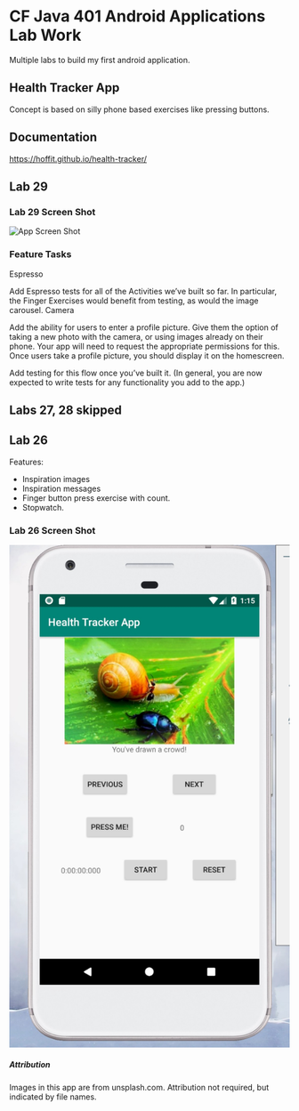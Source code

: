 # CF Java 401 Android Applications Lab Work
Multiple labs to build my first android application.

## Health Tracker App
Concept is based on silly phone based exercises like pressing buttons.

## Documentation
https://hoffit.github.io/health-tracker/

## Lab 29
### Lab 29 Screen Shot
![App Screen Shot](https://github.com/Hoffit/health-tracker/blob/master/screenshots/home_page2.jpg "Health Tracker App Home")

### Feature Tasks
Espresso

Add Espresso tests for all of the Activities we’ve built so far. In particular, the Finger Exercises would benefit from testing, as would the image carousel.
Camera

Add the ability for users to enter a profile picture. Give them the option of taking a new photo with the camera, or using images already on their phone. Your app will need to request the appropriate permissions for this. Once users take a profile picture, you should display it on the homescreen.

Add testing for this flow once you’ve built it. (In general, you are now expected to write tests for any functionality you add to the app.)

## Labs 27, 28 skipped

## Lab 26
Features:
- Inspiration images
- Inspiration messages
- Finger button press exercise with count.
- Stopwatch.

### Lab 26 Screen Shot
![App Screen Shot](https://github.com/Hoffit/health-tracker/blob/master/screenshots/home_page.jpg "Health Tracker App Home")

##### Attribution
Images in this app are from unsplash.com. Attribution not required, but indicated by file names.
